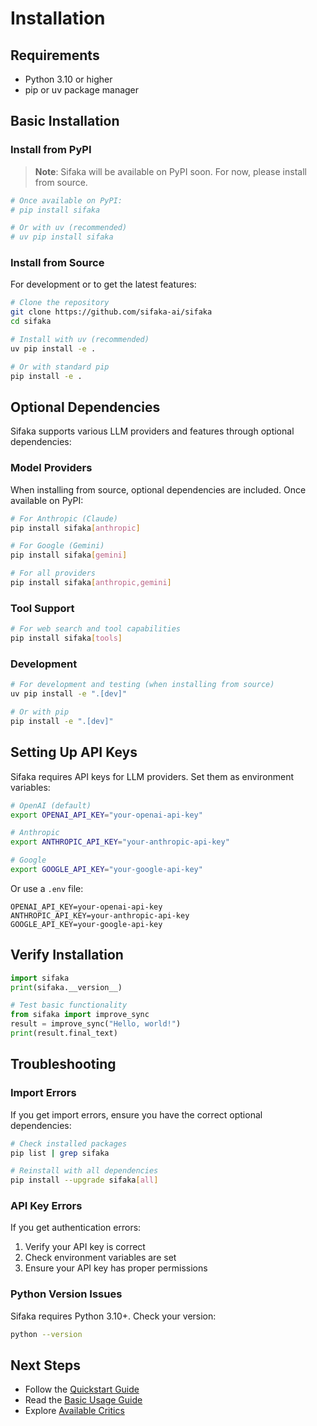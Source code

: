 # Installation

## Requirements

- Python 3.10 or higher
- pip or uv package manager

## Basic Installation

### Install from PyPI

> **Note**: Sifaka will be available on PyPI soon. For now, please install from source.

```bash
# Once available on PyPI:
# pip install sifaka

# Or with uv (recommended)
# uv pip install sifaka
```

### Install from Source

For development or to get the latest features:

```bash
# Clone the repository
git clone https://github.com/sifaka-ai/sifaka
cd sifaka

# Install with uv (recommended)
uv pip install -e .

# Or with standard pip
pip install -e .
```

## Optional Dependencies

Sifaka supports various LLM providers and features through optional dependencies:

### Model Providers

When installing from source, optional dependencies are included. Once available on PyPI:

```bash
# For Anthropic (Claude)
pip install sifaka[anthropic]

# For Google (Gemini)
pip install sifaka[gemini]

# For all providers
pip install sifaka[anthropic,gemini]
```

### Tool Support

```bash
# For web search and tool capabilities
pip install sifaka[tools]
```

### Development

```bash
# For development and testing (when installing from source)
uv pip install -e ".[dev]"

# Or with pip
pip install -e ".[dev]"
```

## Setting Up API Keys

Sifaka requires API keys for LLM providers. Set them as environment variables:

```bash
# OpenAI (default)
export OPENAI_API_KEY="your-openai-api-key"

# Anthropic
export ANTHROPIC_API_KEY="your-anthropic-api-key"

# Google
export GOOGLE_API_KEY="your-google-api-key"
```

Or use a `.env` file:

```env
OPENAI_API_KEY=your-openai-api-key
ANTHROPIC_API_KEY=your-anthropic-api-key
GOOGLE_API_KEY=your-google-api-key
```

## Verify Installation

```python
import sifaka
print(sifaka.__version__)

# Test basic functionality
from sifaka import improve_sync
result = improve_sync("Hello, world!")
print(result.final_text)
```

## Troubleshooting

### Import Errors

If you get import errors, ensure you have the correct optional dependencies:

```bash
# Check installed packages
pip list | grep sifaka

# Reinstall with all dependencies
pip install --upgrade sifaka[all]
```

### API Key Errors

If you get authentication errors:

1. Verify your API key is correct
2. Check environment variables are set
3. Ensure your API key has proper permissions

### Python Version Issues

Sifaka requires Python 3.10+. Check your version:

```bash
python --version
```

## Next Steps

- Follow the [Quickstart Guide](quickstart.md)
- Read the [Basic Usage Guide](guide/basic-usage.md)
- Explore [Available Critics](guide/critics.md)
